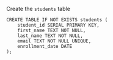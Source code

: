 Create the `students` table
```
CREATE TABLE IF NOT EXISTS students (
	student_id SERIAL PRIMARY KEY,
	first_name TEXT NOT NULL,
	last_name TEXT NOT NULL,
	email TEXT NOT NULL UNIQUE,
	enrollment_date DATE
);
```